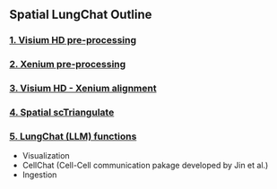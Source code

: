 ## Spatial LungChat Outline
### [1. Visium HD pre-processing](1.Visium_HD_pre-processing/README.md)
### [2. Xenium pre-processing](2.Xenium_pre-processing/README.md)
### [3. Visium HD - Xenium alignment](3.Visium_HD-Xenium_alignment/README.md)
### [4. Spatial scTriangulate](4.Spatial_scTriangulate/README.md)
### [5. LungChat (LLM) functions](5.LungChat_functions/README.md)
- Visualization
- CellChat (Cell-Cell communication pakage developed by Jin et al.)
- Ingestion
